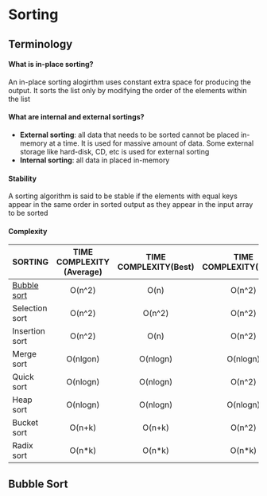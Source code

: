 # Sorting

## Terminology

#### What is in-place sorting?

An in-place sorting alogirthm uses constant extra space for producing the output. It sorts the list only by modifying the order of the elements within the list

#### What are internal and external sortings?

* **External sorting**: all data that needs to be sorted cannot be placed in-memory at a time. It is used for massive amount of data. Some external storage like hard-disk, CD, etc is used for external sorting
* **Internal sorting**: all data in placed in-memory

#### Stability

A sorting algorithm is said to be stable if the elements with equal keys appear in the same order in sorted output as they appear in the input array to be sorted

#### Complexity

| SORTING                | TIME COMPLEXITY (Average) | TIME COMPLEXITY(Best) | TIME COMPLEXITY(Worst) | SPACE COMPLEXITY | IN-PLACE | STABILITY |
| ---------------------- | :-----------------------: | :-------------------: | :--------------------: | :--------------: | :------: | :-------: |
| [Bubble sort](#Bubble) |          O(n^2)           |         O(n)          |         O(n^2)         |       O(1)       |   YES    |    YES    |
| Selection sort         |          O(n^2)           |        O(n^2)         |         O(n^2)         |       O(1)       |   YES    |    NO     |
| Insertion sort         |          O(n^2)           |         O(n)          |         O(n^2)         |       O(1)       |   YES    |    YES    |
| Merge sort             |         O(nlgon)          |       O(nlogn)        |        O(nlogn)        |       O(n)       |    NO    |    YES    |
| Quick sort             |         O(nlogn)          |       O(nlogn)        |         O(n^2)         |     O(logn)      |   YES    |    NO     |
| Heap sort              |         O(nlogn)          |       O(nlogn)        |        O(nlogn)        |       O(1)       |   YES    |    NO     |
| Bucket sort            |          O(n+k)           |        O(n+k)         |         O(n^2)         |      O(n+k)      |    NO    |    YES    |
| Radix sort             |          O(n*k)           |        O(n*k)         |         O(n*k)         |      O(n+k)      |    NO    |    YES    |



















































































## Bubble Sort



